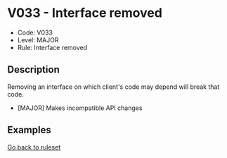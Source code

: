 # V033 - Interface removed

* Code: V033
* Level: MAJOR
* Rule: Interface removed

## Description

Removing an interface on which client's code may depend will break that code.

* [MAJOR] Makes incompatible API changes

## Examples

[Go back to ruleset](../README.md)